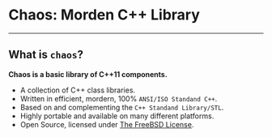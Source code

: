 # **Chaos: Morden C++ Library**
***

## **What is `chaos`?**
  **Chaos is a basic library of C++11 components.**

  * A collection of C++ class libraries.
  * Written in efficient, mordern, 100% `ANSI/ISO Standand C++`.
  * Based on and complementing the `C++ Standand Library/STL`.
  * Highly portable and available on many different platforms.
  * Open Source, licensed under [The FreeBSD License](https://www.freebsd.org/copyright/freebsd-doc-license.html).
